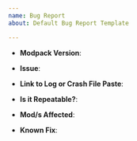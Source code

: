 ```yaml
---
name: Bug Report
about: Default Bug Report Template

---
```


<!--
Thanks for wanting to report an issue you've found. Please delete
this text and fill in the template below. If unsure about something, just do as
best as you're able. Thank you!
Note: any external modifications to this modpack will render all support useless,
ie; adding mods like optifine to the modpack! So please remove all added content, 
re-test bug/issue and resubmit!
-->

* **Modpack Version**: <!-- you must provide the version of the pack this issue happened -->

* **Issue**: <!-- detailed description of the issue -->

* **Link to Log or Crash File Paste**: <!-- please use http://paste.feed-the-beast.com/ to paste the text of your log/crash file -->

* **Is it Repeatable?**: <!-- can you repeat the issue -->

* **Mod/s Affected**: <!-- optional; if any mods are causing the direct issue please provide the name/version of the mod -->

* **Known Fix**: <!-- optional; if you know of a fix please let me know! Thanks -->
